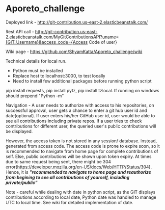 # Aporeto_challenge

Deployed link - http://git-contribution.us-east-2.elasticbeanstalk.com/

Rest API call - http://git-contribution.us-east-2.elasticbeanstalk.com/MyGitContributionsAPI?uname={GIT_Username}&access_code={Access Code of user}

Wiki page - https://github.com/ShyamKatta/Aporeto_challenge/wiki

Technical details for local run.
- Python must be installed 
- Replace host to localhost:3000, to test locally
- Need to install few additional packages before running python script

pip install requests, pip install pytz, pip install tzlocal. If running on windows should prepend "Python -m"

Navigation - A user needs to authorize with access to his repositories, on successful approval, user gets a chance to enter a git hub user id and date(optional). If user enters his/her GitHub user id, user would be able to see all contributions including private repos. If a user tries to check contributions for different user, the queried user's public contributions will be displayed.

However, the access token is not stored in any session/ database. Instead, generated from access code. The access code is prone to expire soon, so it is recommended to navigate from home page for complete contributions of self. Else, public contributions will be shown upon token expiry.
At times due to same request being sent, there might be 304 error(https://developer.mozilla.org/en-US/docs/Web/HTTP/Status/304). Hence, it is **_"recommended to navigate to home page and reauthorize from begining to see all contributions of yourself, including private/public"_**

Note - careful while dealing with date in python script, as the GIT displays contributions according to local date, Python date was handled to manage UTC to local time. See wiki for detailed implementation of date.

